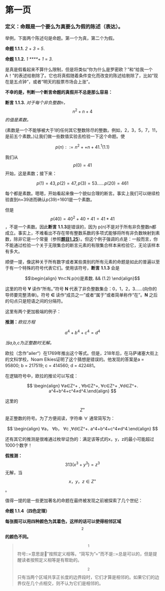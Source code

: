# 第一页

### 定义：命题是一个要么为真要么为假的陈述（表达）。

举例，下面两个陈述句是命题。第一个为真，第二个为假。

**命题 1.1.1.** _2_ + _3_ = _5_.

**命题 1.1.2.**  _1 ****_+ _1_ = _3_.

是真是假看起来不算什么限制，但是将类似“你为什么是罗密欧？”和“给我一个A！”的表述给剔除了。它也将真假随着条件变化而改变的陈述给剔除了，比如“现在是五点钟”，或者“明天的股票市场会上涨”。

**不幸的是，判断一个断言命题的真假并不总是那么容易：**

**断言** **1.1.3.**  _对于每个非负整数n，_ $$n^2+n+4$$_的值是素数。_

\(素数是一个不能够被大于1的任何其它整数除尽的整数。例如，2，3，5，7，11，是前五个素数。\)让我们做一些数值实验去检验一下这个命题。使

$$
p(n)::=n^2++n+41.^1  (1.1)
$$

我们从 $$p(0)=41$$ 开始，这是素数；接下来：

$$
p(1)=43,p(2)=47,p(3)=53......p(20)=461
$$

每个都是素数。嗯嗯，开始看起来像一个貌似合理的断言。事实上我们可以继续检验直到n=39进而确认p\(39\)=1601是一个素数。

但是 $$ p(40)=40^2+40+41=41*41$$，不是一个素数。因此**断言** **1.1.3**是错误的，因为 p\(n\)不是对于所有非负整数n都成立。事实上，不难看出不存在带有整数系数的多项式能够将所有非负数映射到素数，除非它是一个常量（参照[**题目1.25**](https://finit-xu.gitbook.io/msc20180606/proofs/1-what-is-a-proof/problems-for-section-1.1)）。但这个例子强调的点是：一般而言，你不能通过检验一个关于无限集合的断言元素的有限集合样本来检验它，无论该样本有多大。

顺便一提，像这种关于所有数字或者某些类别的所有元素的命题是如此的普遍以至于有一个特殊的符号代表它们。使用该符号，**断言** **1.1.3** 会是

 $$\begin{align}  ∀n⊂N.p(n)是素数.  && (1.2)  \end{align}$$ 

这里的符号 **∀** 读作“所有。”符号 **N** 代表了非负整数集合：0，1，2，3......\(向你的导师要完整清单\)。符号 **∈** 读作“成员之一”或者“属于”或者简单称作“在”。**N** 之后的句点只是短语之间的分隔符。

这里有两个更加极端的例子：

**推测：**_欧拉方程_

$$
a^4+b^4+c^4=d^4
$$

_当a,b,c为正整数时无解。_

欧拉（念作”ailer“）在1769年推出这个等式。但是，218年后，在马萨诸塞大街上的文科学校，Noam Elkies证明了这个猜想是错误的。他发现的答案是a =   95800; b = 217519; c = 414560; d = 422481。

在逻辑符号中，欧拉的推论可以写成：

$$
\begin{align}  ∀a∈Z^+ ,  ∀b∈Z^+, ∀c∈Z^+ ,∀d∈Z^+.   a^4+b^4+c^4≠d^4.\end{align}
$$

这里的$$Z^+$$是正整数的符号。为了方便阅读，字符串 ∀ 通常简写为：

$$
\begin{align}  ∀a，  ∀b， ∀c ,∀d∈Z^+.   a^4+b^4+c^4≠d^4.\end{align}
$$

还有其它的推测是很难通过枚举证伪的：满足该等式的x，y，z的最小可能超过1000个数字！

**假推测：**  $$313(x^3+y^3)=z^3$$ 无解，当 $$x，y，z∈Z^+$$ 。

值得一提的是一些更加著名的命题在最终被发现之前被探索了几个世纪：

**命题 1.1.4（四色定理）**

**每张图可以用四种颜色为其着色，这样的话可以使得相邻区域** $$^2$$ **的颜色不同。**

> $$^1$$ 符号::=意思是”按照定义相等。“简写为”=”而不是::=总是可以的，但是提醒读者按照定义相等是有帮助的。
>
> $$^2$$ 只有当两个区域共享正长度的边界段时，它们才算是相邻的。如果它们的边界仅在几个点相交，则不认为它们是相邻的。



